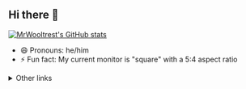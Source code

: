 ## Hi there 👋

[![MrWooltrest's GitHub stats](https://github-readme-stats.vercel.app/api?username=MrWooltrest&theme=github_dark&show_icons=true&hide_border=true)](https://github.com/MrWooltrest)

<!--
[![Readme Card](https://github-readme-stats.vercel.app/api/pin/?username=MrWooltrest&repo=MrWooltrest.github.io&show_owner&theme=github_dark&hide_border=true)](https://github.com/MrWooltrest)
-->

<!--
[![Top Langs](https://github-readme-stats.vercel.app/api/top-langs/?username=MrWooltrest&theme=github_dark&hide_border=true)](https://github.com/MrWooltrest)
-->

<!--
- 🌱 I’m currently ~~learning~~ thinking about learning Java, Rust and C++ *(I just can't choose where to start and find the time to do it)*
-->
- 😄 Pronouns: he/him
- ⚡ Fun fact: My current monitor is "square" with a 5:4 aspect ratio

<details>
<summary>Other links</summary>

| <img width="50" src="https://upload.wikimedia.org/wikipedia/commons/4/4f/Twitter-logo.svg" alt="Twitter" align="center"> | <img width="55" src="https://gitlab.com/uploads/-/system/project/avatar/278964/logo-extra-whitespace.png" alt="GitLab" align="center"> | <img width="70" src="https://upload.wikimedia.org/wikipedia/commons/6/69/Weblate_logo.svg" alt="Weblate" align="center">
|:---:|:---:|:---:|
|[Twitter](https://twitter.com/MrWooltrest)|[GitLab](https://gitlab.com/MrWooltrest)| [Weblate](https://hosted.weblate.org/user/MrWooltrest/)

</details>

</div>

<!--
### Other links
| <img width="50" src="https://upload.wikimedia.org/wikipedia/commons/4/4f/Twitter-logo.svg" alt="Twitter" align="center"> | <img width="55" src="https://gitlab.com/uploads/-/system/project/avatar/278964/logo-extra-whitespace.png" alt="GitLab" align="center"> | <img width="70" src="https://upload.wikimedia.org/wikipedia/commons/6/69/Weblate_logo.svg" alt="Weblate" align="center">
|:---:|:---:|:---:|
|[Twitter](https://twitter.com/MrWooltrest)|[GitLab](https://gitlab.com/MrWooltrest)| [Weblate](https://hosted.weblate.org/user/MrWooltrest/)
-->

<!--
- 🔭 I’m currently working on ...
- 👯 I’m looking to collaborate on ...
- 🤔 I’m looking for help with ...
- 💬 Ask me about ...
- 📫 How to reach me: ...
-->

<!--
**MrWooltrest/MrWooltrest** is a ✨ _special_ ✨ repository because its `README.md` (this file) appears on your GitHub profile.
Here are some ideas to get you started:
- 🔭 I’m currently working on ...
- 🌱 I’m currently learning ...
- 👯 I’m looking to collaborate on ...
- 🤔 I’m looking for help with ...
- 💬 Ask me about ...
- 📫 How to reach me: ...
- 😄 Pronouns: ...
- ⚡ Fun fact: ...
-->

